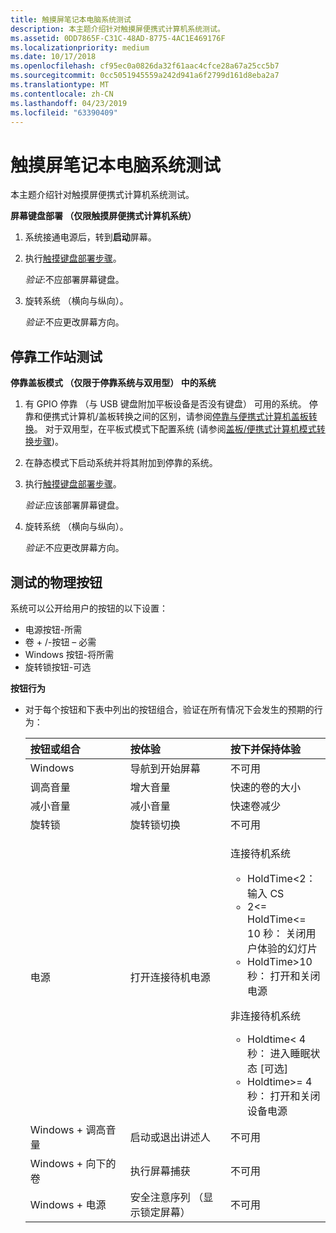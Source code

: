 ```yaml
---
title: 触摸屏笔记本电脑系统测试
description: 本主题介绍针对触摸屏便携式计算机系统测试。
ms.assetid: 0DD7865F-C31C-48AD-8775-4AC1E469176F
ms.localizationpriority: medium
ms.date: 10/17/2018
ms.openlocfilehash: cf95ec0a0826da32f61aac4cfce28a67a25cc5b7
ms.sourcegitcommit: 0cc5051945559a242d941a6f2799d161d8eba2a7
ms.translationtype: MT
ms.contentlocale: zh-CN
ms.lasthandoff: 04/23/2019
ms.locfileid: "63390409"
---
```

# <a name="touchscreen-laptop-system-testing"></a>触摸屏笔记本电脑系统测试


本主题介绍针对触摸屏便携式计算机系统测试。

**屏幕键盘部署 （仅限触摸屏便携式计算机系统）**

1.  系统接通电源后，转到**启动**屏幕。
2.  执行[触摸键盘部署步骤](indicator-testing.md#touchkbd)。

    *验证*:不应部署屏幕键盘。

3.  旋转系统 （横向与纵向）。

    *验证*:不应更改屏幕方向。

## <a name="span-iddockingstationtestingspanspan-iddockingstationtestingspanspan-iddockingstationtestingspandocking-station-testing"></a><span id="Docking_station_testing"></span><span id="docking_station_testing"></span><span id="DOCKING_STATION_TESTING"></span>停靠工作站测试


**停靠盖板模式 （仅限于停靠系统与双用型） 中的系统**

1.  有 GPIO 停靠 （与 USB 键盘附加平板设备是否没有键盘） 可用的系统。 停靠和便携式计算机/盖板转换之间的区别，请参阅[停靠与便携式计算机盖板转换](docking-versus-laptop-slate-conversion.md)。 对于双用型，在平板式模式下配置系统 (请参阅[盖板/便携式计算机模式转换步骤](indicator-testing.md#conv))。
2.  在静态模式下启动系统并将其附加到停靠的系统。
3.  执行[触摸键盘部署步骤](indicator-testing.md#touchkbd)。

    *验证*:应该部署屏幕键盘。

4.  旋转系统 （横向与纵向）。

    *验证*:不应更改屏幕方向。

## <a name="span-idphysicalbuttonstestingspanspan-idphysicalbuttonstestingspanspan-idphysicalbuttonstestingspanphysical-buttons-testing"></a><span id="Physical_buttons_testing"></span><span id="physical_buttons_testing"></span><span id="PHYSICAL_BUTTONS_TESTING"></span>测试的物理按钮


系统可以公开给用户的按钮的以下设置：

-   电源按钮-所需
-   卷 + /-按钮 – 必需
-   Windows 按钮-将所需
-   旋转锁按钮-可选

**按钮行为**

-   对于每个按钮和下表中列出的按钮组合，验证在所有情况下会发生的预期的行为：

    <table>
    <colgroup>
    <col width="33%" />
    <col width="33%" />
    <col width="33%" />
    </colgroup>
    <thead>
    <tr class="header">
    <th align="left">按钮或组合</th>
    <th align="left">按体验</th>
    <th align="left">按下并保持体验</th>
    </tr>
    </thead>
    <tbody>
    <tr class="odd">
    <td align="left">Windows</td>
    <td align="left">导航到开始屏幕</td>
    <td align="left">不可用</td>
    </tr>
    <tr class="even">
    <td align="left">调高音量</td>
    <td align="left">增大音量</td>
    <td align="left">快速的卷的大小</td>
    </tr>
    <tr class="odd">
    <td align="left">减小音量</td>
    <td align="left">减小音量</td>
    <td align="left">快速卷减少</td>
    </tr>
    <tr class="even">
    <td align="left">旋转锁</td>
    <td align="left">旋转锁切换</td>
    <td align="left">不可用</td>
    </tr>
    <tr class="odd">
    <td align="left">电源</td>
    <td align="left">打开连接待机电源</td>
    <td align="left"><p>连接待机系统</p>
    <ul>
    <li>HoldTime&lt;2： 输入 CS</li>
    <li>2&lt;= HoldTime&lt;= 10 秒： 关闭用户体验的幻灯片</li>
    <li>HoldTime&gt;10 秒： 打开和关闭电源</li>
    </ul>
    <p>非连接待机系统</p>
    <ul>
    <li>Holdtime&lt; 4 秒： 进入睡眠状态 [可选]</li>
    <li>Holdtime&gt;= 4 秒： 打开和关闭设备电源</li>
    </ul></td>
    </tr>
    <tr class="even">
    <td align="left">Windows + 调高音量</td>
    <td align="left">启动或退出讲述人</td>
    <td align="left">不可用</td>
    </tr>
    <tr class="odd">
    <td align="left">Windows + 向下的卷</td>
    <td align="left">执行屏幕捕获</td>
    <td align="left">不可用</td>
    </tr>
    <tr class="even">
    <td align="left">Windows + 电源</td>
    <td align="left">安全注意序列 （显示锁定屏幕）</td>
    <td align="left">不可用</td>
    </tr>
    </tbody>
    </table>

     

 

 




